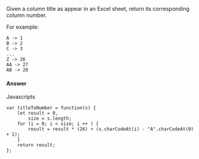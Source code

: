 Given a column title as appear in an Excel sheet, return its corresponding column number.

For example:

    A -> 1
    B -> 2
    C -> 3
    ...
    Z -> 26
    AA -> 27
    AB -> 28

#### Answer
Javascripts
```
var titleToNumber = function(s) {
    let result = 0,
        size = s.length;
    for (i = 0; i < size; i ++ ) {
        result = result * (26) + (s.charCodeAt(i) - "A".charCodeAt(0) + 1);
    }
    return result;
};
```
